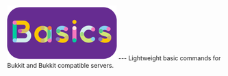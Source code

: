 <img src="https://raw.githubusercontent.com/PretzelCA/Basics/master/graphics/BasicsLogoLong.png" width="256" height="128" />
---
Lightweight basic commands for Bukkit and Bukkit compatible servers.
